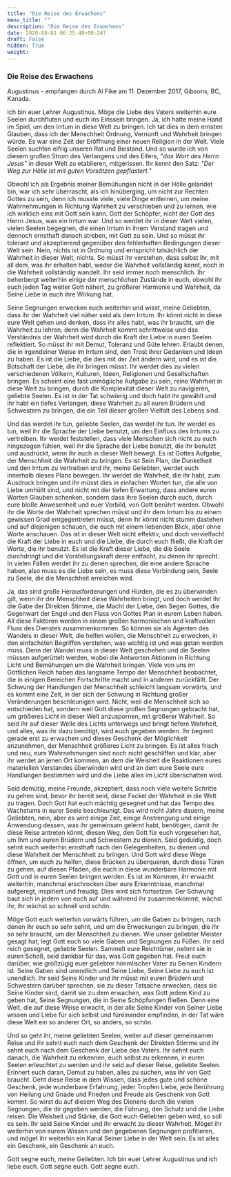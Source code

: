 ```yaml
---
title: "Die Reise des Erwachens"
menu_title: ""
description: "Die Reise des Erwachens"
date: 2020-08-01 06:25:48+00:247
draft: False
hidden: True
weight:
---
```

### Die Reise des Erwachens

Augustinus - empfangen durch Al Fike am 11. Dezember 2017, Gibsons, BC, Kanada.

Ich bin euer Lehrer Augustinus. Möge die Liebe des Vaters weiterhin eure Seelen durchfluten und euch ins Einssein bringen. Ja, ich hatte meine Hand im Spiel, um den Irrtum in diese Welt zu bringen. Ich tat dies in dem ernsten Glauben, dass ich der Menschheit Ordnung, Vernunft und Wahrheit bringen würde. Es war eine Zeit der Eröffnung einer neuen Religion in der Welt. Viele Seelen suchten eifrig unseren Rat und Beistand. Und so wurde ich von diesem großen Strom des Verlangens und des Eifers, *"das Wort des Herrn Jesus"* in dieser Welt zu etablieren, mitgerissen. Ihr kennt den Satz: *"Der Weg zur Hölle ist mit guten Vorsätzen gepflastert."*

Obwohl ich als Ergebnis meiner Bemühungen nicht in der Hölle gelandet bin, war ich sehr überrascht, als ich hinüberging, um nicht zur Rechten Gottes zu sein, denn ich musste viele, viele Dinge entlernen, um meine Wahrnehmungen in Richtung Wahrheit zu verschieben und zu lernen, wie ich wirklich eins mit Gott sein kann. Gott der Schöpfer, nicht der Gott des Herrn Jesus, was ein Irrtum war. Und so werdet ihr in dieser Welt vielen, vielen Seelen begegnen, die einen Irrtum in ihrem Verstand tragen und dennoch ernsthaft danach streben, mit Gott zu sein. Und so müsst ihr tolerant und akzeptierend gegenüber den fehlerhaften Bedingungen dieser Welt sein. Nein, nichts ist in Ordnung und entspricht tatsächlich der Wahrheit in dieser Welt, nichts. So müsst ihr verstehen, dass selbst ihr, mit all dem, was ihr erhalten habt, weder die Wahrheit vollständig kennt, noch in die Wahrheit vollständig wandelt. Ihr seid immer noch menschlich. Ihr beherbergt weiterhin einige der menschlichen Zustände in euch, obwohl ihr euch jeden Tag weiter Gott nähert, zu größerer Harmonie und Wahrheit, da Seine Liebe in euch ihre Wirkung hat.

Seine Segnungen erwecken euch weiterhin und wisst, meine Geliebten, dass ihr der Wahrheit viel näher seid als dem Irrtum. Ihr könnt nicht in diese eure Welt gehen und denken, dass ihr alles habt, was ihr braucht, um die Wahrheit zu lehren, denn die Wahrheit kommt schrittweise und das Verständnis der Wahrheit wird durch die Kraft der Liebe in euren Seelen reflektiert. So müsst ihr mit Demut, Toleranz und Güte lehren. Erlaubt denen, die in irgendeiner Weise im Irrtum sind, den Trost ihrer Gedanken und Ideen zu haben. Es ist die Liebe, die dies mit der Zeit ändern wird, und es ist die Botschaft der Liebe, die ihr bringen müsst. Ihr werdet dies zu vielen verschiedenen Völkern, Kulturen, Ideen, Religionen und Gesellschaften bringen. Es scheint eine fast unmögliche Aufgabe zu sein, reine Wahrheit in diese Welt zu bringen, durch die Komplexität dieser Welt zu navigieren, geliebte Seelen. Es ist in der Tat schwierig und doch habt ihr gewählt und ihr habt ein tiefes Verlangen, diese Wahrheit zu all euren Brüdern und Schwestern zu bringen, die ein Teil dieser großen Vielfalt des Lebens sind.

Und das werdet ihr tun, geliebte Seelen, das werdet ihr tun. Ihr werdet es tun, weil ihr die Sprache der Liebe benutzt, um den Einfluss des Irrtums zu vertreiben. Ihr werdet feststellen, dass viele Menschen sich nicht zu euch hingezogen fühlen, weil ihr die Sprache der Liebe benutzt, die ihr benutzt und ausdrückt, wenn ihr euch in dieser Welt bewegt. Es ist Gottes Aufgabe, der Menschheit die Wahrheit zu bringen. Es ist Sein Plan, die Dunkelheit und den Irrtum zu vertreiben und ihr, meine Geliebten, werdet euch innerhalb dieses Plans bewegen. Ihr werdet die Wahrheit, die ihr habt, zum Ausdruck bringen und ihr müsst dies in einfachen Worten tun, die alle von Liebe umhüllt sind, und nicht mit der tiefen Erwartung, dass andere euren Worten Glauben schenken, sondern dass ihre Seelen durch euch, durch eure bloße Anwesenheit und euer Vorbild, von Gott berührt werden. Obwohl ihr die Worte der Wahrheit sprechen müsst und ihr dem Irrtum bis zu einem gewissen Grad entgegentreten müsst, denn ihr könnt nicht stumm dastehen und auf diejenigen schauen, die euch mit einem liebenden Blick, aber ohne Worte anschauen. Das ist in dieser Welt nicht effektiv, und doch vervielfacht die Kraft der Liebe in euch und die Liebe, die durch euch fließt, die Kraft der Worte, die ihr benutzt. Es ist die Kraft dieser Liebe, die die Seele durchdringt und die Vorstellungskraft derer entfacht, zu denen ihr sprecht. In vielen Fällen werdet ihr zu denen sprechen, die eine andere Sprache haben, also muss es die Liebe sein, es muss diese Verbindung sein, Seele zu Seele, die die Menschheit erreichen wird.

Ja, das sind große Herausforderungen und Hürden, die es zu überwinden gilt, wenn ihr der Menschheit diese Wahrheiten bringt, und doch werdet ihr die Gabe der Direkten Stimme, die Macht der Liebe, den Segen Gottes, die Gegenwart der Engel und den Fluss von Gottes Plan in eurem Leben haben. All diese Faktoren werden in einem großen harmonischen und kraftvollen Fluss des Dienstes zusammenkommen. So können sie als Agenten des Wandels in dieser Welt, die helfen wollen, die Menschheit zu erwecken, in den einfachsten Begriffen verstehen, was wichtig ist und was getan werden muss. Denn der Wandel muss in dieser Welt geschehen und die Seelen müssen aufgerüttelt werden, wobei die Antworten Aktionen in Richtung Licht und Bemühungen um die Wahrheit bringen. Viele von uns im Göttlichen Reich haben das langsame Tempo der Menschheit beobachtet, die in einigen Bereichen Fortschritte macht und in anderen zurückfällt. Der Schwung der Handlungen der Menschheit schleicht langsam vorwärts, und es kommt eine Zeit, in der sich der Schwung in Richtung großer Veränderungen beschleunigen wird. Nicht, weil die Menschheit sich so entschieden hat, sondern weil Gott diese großen Segnungen gebracht hat, um größeres Licht in dieser Welt anzuspornen, mit größerer Wahrheit. So seid ihr auf dieser Welle des Lichts unterwegs und bringt tiefere Wahrheit, und alles, was ihr dazu benötigt, wird euch gegeben werden. Ihr beginnt gerade erst zu erwachen und dieses Geschenk der Möglichkeit anzunehmen, der Menschheit größeres Licht zu bringen. Es ist alles frisch und neu, eure Wahrnehmungen sind noch nicht geschliffen und klar, aber ihr werdet an jenen Ort kommen, an dem die Weisheit die Reaktionen eures materiellen Verstandes überwinden wird und an dem eure Seele eure Handlungen bestimmen wird und die Liebe alles im Licht überschatten wird.

Seid demütig, meine Freunde, akzeptiert, dass noch viele weitere Schritte zu gehen sind, bevor ihr bereit seid, diese Fackel der Wahrheit in die Welt zu tragen. Doch Gott hat euch mächtig gesegnet und hat das Tempo des Wachstums in eurer Seele beschleunigt. Das wird nicht Jahre dauern, meine Geliebten, nein, aber es wird einige Zeit, einige Anstrengung und einige Anwendung dessen, was ihr gemeinsam gelernt habt, benötigen, damit ihr diese Reise antreten könnt, diesen Weg, den Gott für euch vorgesehen hat, um Ihm und euren Brüdern und Schwestern zu dienen. Seid geduldig, doch sehnt euch weiterhin ernsthaft nach den Gelegenheiten, zu dienen und diese Wahrheit der Menschheit zu bringen. Und Gott wird diese Wege öffnen, um euch zu helfen, diese Brücken zu überqueren, durch diese Türen zu gehen, auf diesen Pfaden, die euch in diese wunderbare Harmonie mit Gott und in euren Seelen bringen werden. Es ist im Kommen, ihr erwacht weiterhin, manchmal erschrocken über eure Erkenntnisse, manchmal aufgeregt, inspiriert und freudig. Dies wird sich fortsetzen. Der Schwung baut sich in jedem von euch auf und während ihr zusammenkommt, wächst ihr, ihr wächst so schnell und schön.

Möge Gott euch weiterhin vorwärts führen, um die Gaben zu bringen, nach denen ihr euch so sehr sehnt, und um die Erweckungen zu bringen, die ihr so sehr braucht, um der Menschheit zu dienen. Wie unser geliebter Meister gesagt hat, legt Gott euch so viele Gaben und Segnungen zu Füßen. Ihr seid reich gesegnet, geliebte Seelen. Sammelt eure Reichtümer, nehmt sie in euren Schoß, seid dankbar für das, was Gott gegeben hat. Freut euch darüber, wie großzügig euer geliebter himmlischer Vater zu Seinen Kindern ist. Seine Gaben sind unendlich und Seine Liebe, Seine Liebe zu euch ist unendlich. Ihr seid Seine Kinder und ihr müsst mit euren Brüdern und Schwestern darüber sprechen, sie zu dieser Tatsache erwecken, dass sie Seine Kinder sind, damit sie zu dem erwachen, was Gott jedem Kind zu geben hat, Seine Segnungen, die in Seine Schöpfungen fließen. Denn eine Welt, die auf diese Weise erwacht, in der alle Seine Kinder von Seiner Liebe wissen und Liebe für sich selbst und füreinander empfinden, in der Tat wäre diese Welt ein so anderer Ort, so anders, so schön.

Und so geht ihr, meine geliebten Seelen, weiter auf dieser gemeinsamen Reise und ihr sehnt euch nach dem Geschenk der Direkten Stimme und ihr sehnt euch nach dem Geschenk der Liebe des Vaters. Ihr sehnt euch danach, die Wahrheit zu erkennen, euch selbst zu erkennen, in euren Seelen erleuchtet zu werden und ihr seid auf dieser Reise, geliebte Seelen. Erinnert euch daran, Demut zu haben, alles zu suchen, was ihr von Gott braucht. Geht diese Reise in dem Wissen, dass jedes gute und schöne Geschenk, jede wunderbare Erfahrung, jeder Tropfen Liebe, jede Berührung von Heilung und Gnade und Frieden und Freude als Geschenk von Gott kommt. So wirst du auf diesem Weg des Dienens durch die vielen Segnungen, die dir gegeben werden, die Führung, den Schutz und die Liebe reisen. Die Weisheit und Stärke, die Gott euch Geliebten geben wird, so soll es sein. Ihr seid Seine Kinder und ihr erwacht zu dieser Wahrheit. Möget ihr weiterhin von eurem Wissen und den gegebenen Segnungen profitieren, und möget ihr weiterhin ein Kanal Seiner Liebe in der Welt sein. Es ist alles ein Geschenk, ein Geschenk an euch.

Gott segne euch, meine Geliebten. Ich bin euer Lehrer Augustinus und ich liebe euch. Gott segne euch. Gott segne euch.
